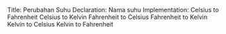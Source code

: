 Title: Perubahan Suhu
Declaration: Nama suhu
Implementation:
    Celsius to Fahrenheit
    Celsius to Kelvin
    Fahrenheit to Celsius
    Fahrenheit to Kelvin
    Kelvin to Celsius
    Kelvin to Fahrenheit
